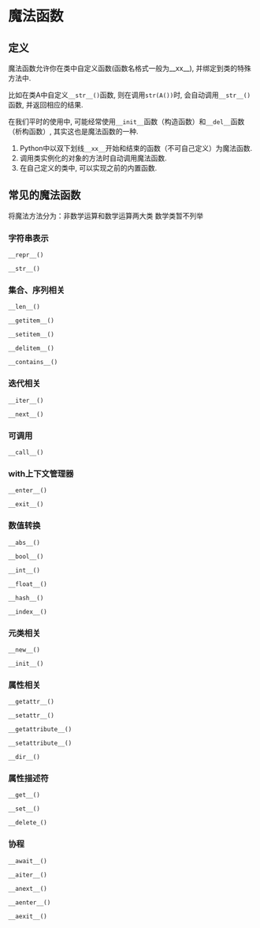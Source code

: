 # 魔法函数

## 定义
魔法函数允许你在类中自定义函数(函数名格式一般为__xx__), 并绑定到类的特殊方法中.

比如在类A中自定义`__str__()`函数, 则在调用`str(A())`时, 会自动调用`__str__()`函数, 并返回相应的结果.

在我们平时的使用中, 可能经常使用`__init__`函数（构造函数）和`__del__`函数（析构函数）, 其实这也是魔法函数的一种.

1. Python中以双下划线`__xx__`开始和结束的函数（不可自己定义）为魔法函数. 
2. 调用类实例化的对象的方法时自动调用魔法函数. 
3. 在自己定义的类中, 可以实现之前的内置函数. 

## 常见的魔法函数
将魔法方法分为：非数学运算和数学运算两大类 数学类暂不列举

### 字符串表示
`__repr__()`

`__str__()`

### 集合、序列相关
`__len__()`

`__getitem__()`

`__setitem__()`

`__delitem__()`

`__contains__()`

### 迭代相关
`__iter__()`

`__next__()`

### 可调用
`__call__()`

### with上下文管理器
`__enter__()`

`__exit__()`

### 数值转换
`__abs__()`

`__bool__()`

`__int__()`

`__float__()`

`__hash__()`

`__index__()`

### 元类相关
`__new__()`

`__init__()`

### 属性相关
`__getattr__()`

`__setattr__()`

`__getattribute__()`

`__setattribute__()`

`__dir__()`

### 属性描述符
`__get__()`

`__set__()`

`__delete_()`

### 协程
`__await__()`

`__aiter__()`

`__anext__()`

`__aenter__()`

`__aexit__()`




